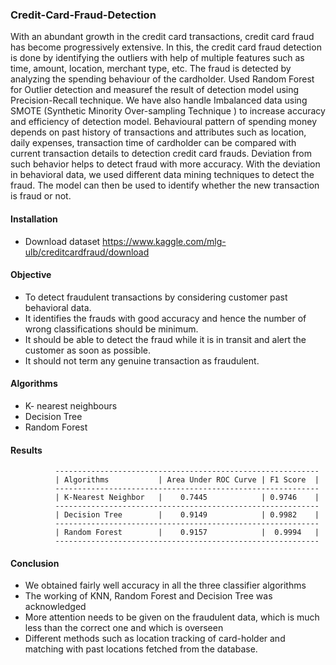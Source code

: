 ### Credit-Card-Fraud-Detection

   With an abundant growth in the credit card transactions, credit card fraud has
become progressively extensive. In this, the credit card fraud detection is done by
identifying the outliers with help of multiple features such as time, amount, location,
merchant type, etc. The fraud is detected by analyzing the spending behaviour of the
cardholder.
   Used Random Forest for Outlier detection and measuref the result of detection model using Precision-Recall technique. We have also handle Imbalanced data using SMOTE (Synthetic Minority Over-sampling Technique ) to increase accuracy and efficiency of detection model.
   Behavioural pattern of spending money depends on past history of transactions and attributes such as location, daily expenses, transaction time of cardholder can be compared with current transaction details to detection credit card frauds. Deviation from such behavior helps to detect fraud with more accuracy. With the deviation in behavioral data, we used different data mining techniques to detect the fraud. The model can then be used to identify whether the new transaction is fraud or not.

#### Installation
   - Download dataset https://www.kaggle.com/mlg-ulb/creditcardfraud/download

#### Objective

 - To detect fraudulent transactions by considering customer past behavioral data.
 - It identifies the frauds with good accuracy and hence the number of wrong classifications should be minimum.
 - It should be able to detect the fraud while it is in transit and alert the customer as soon as possible.
 - It should not term any genuine transaction as fraudulent.

#### Algorithms

  - K- nearest neighbours
  - Decision Tree
  - Random Forest
  
#### Results

              -----------------------------------------------------------
              | Algorithms           | Area Under ROC Curve | F1 Score  | 
              -----------------------------------------------------------
              | K-Nearest Neighbor   |    0.7445            | 0.9746    |
              ----------------------------------------------------------- 
              | Decision Tree        |    0.9149            | 0.9982    |
              ----------------------------------------------------------- 
              | Random Forest        |    0.9157            |  0.9994   |
              ----------------------------------------------------------- 

#### Conclusion
  - We obtained fairly well accuracy in all the three classifier algorithms
  - The working of KNN, Random Forest and Decision Tree was acknowledged
  - More attention needs to be given on the fraudulent data, which is much less than the correct one and which is overseen
  - Different methods such as location tracking of card-holder and matching with past locations fetched from the database. 
